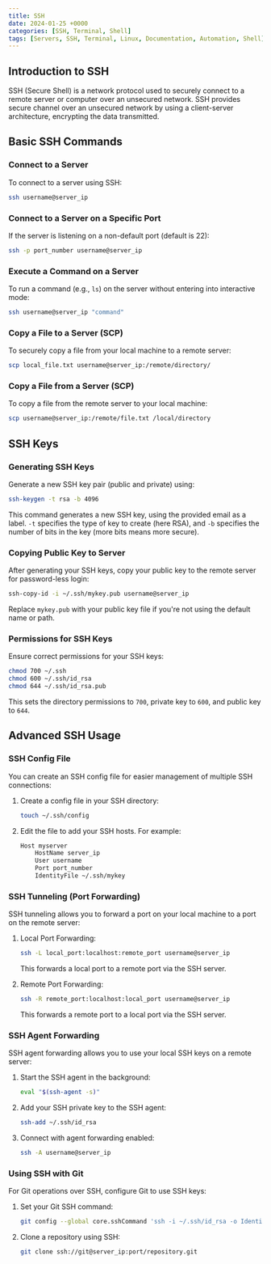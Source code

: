 ```yaml
---
title: SSH
date: 2024-01-25 +0000
categories: [SSH, Terminal, Shell]
tags: [Servers, SSH, Terminal, Linux, Documentation, Automation, Shell]
---
```


## Introduction to SSH

SSH (Secure Shell) is a network protocol used to securely connect to a remote server or computer over an unsecured network. SSH provides secure channel over an unsecured network by using a client-server architecture, encrypting the data transmitted.

## Basic SSH Commands

### Connect to a Server
To connect to a server using SSH:
```bash
ssh username@server_ip
```

### Connect to a Server on a Specific Port
If the server is listening on a non-default port (default is 22):
```bash
ssh -p port_number username@server_ip
```

### Execute a Command on a Server
To run a command (e.g., `ls`) on the server without entering into interactive mode:
```bash
ssh username@server_ip "command"
```

### Copy a File to a Server (SCP)
To securely copy a file from your local machine to a remote server:
```bash
scp local_file.txt username@server_ip:/remote/directory/
```

### Copy a File from a Server (SCP)
To copy a file from the remote server to your local machine:
```bash
scp username@server_ip:/remote/file.txt /local/directory
```

## SSH Keys

### Generating SSH Keys
Generate a new SSH key pair (public and private) using:
```bash
ssh-keygen -t rsa -b 4096
```
This command generates a new SSH key, using the provided email as a label. `-t` specifies the type of key to create (here RSA), and `-b` specifies the number of bits in the key (more bits means more secure).

### Copying Public Key to Server
After generating your SSH keys, copy your public key to the remote server for password-less login:
```bash
ssh-copy-id -i ~/.ssh/mykey.pub username@server_ip
```
Replace `mykey.pub` with your public key file if you're not using the default name or path.

### Permissions for SSH Keys
Ensure correct permissions for your SSH keys:
```bash
chmod 700 ~/.ssh
chmod 600 ~/.ssh/id_rsa
chmod 644 ~/.ssh/id_rsa.pub
```
This sets the directory permissions to `700`, private key to `600`, and public key to `644`.

## Advanced SSH Usage

### SSH Config File
You can create an SSH config file for easier management of multiple SSH connections:

1. Create a config file in your SSH directory:
   ```bash
   touch ~/.ssh/config
   ```
2. Edit the file to add your SSH hosts. For example:
   ```bash
   Host myserver
       HostName server_ip
       User username
       Port port_number
       IdentityFile ~/.ssh/mykey
   ```

### SSH Tunneling (Port Forwarding)
SSH tunneling allows you to forward a port on your local machine to a port on the remote server:

1. Local Port Forwarding:
   ```bash
   ssh -L local_port:localhost:remote_port username@server_ip
   ```
   This forwards a local port to a remote port via the SSH server.

2. Remote Port Forwarding:
   ```bash
   ssh -R remote_port:localhost:local_port username@server_ip
   ```
   This forwards a remote port to a local port via the SSH server.

### SSH Agent Forwarding
SSH agent forwarding allows you to use your local SSH keys on a remote server:

1. Start the SSH agent in the background:
   ```bash
   eval "$(ssh-agent -s)"
   ```
2. Add your SSH private key to the SSH agent:
   ```bash
   ssh-add ~/.ssh/id_rsa
   ```
3. Connect with agent forwarding enabled:
   ```bash
   ssh -A username@server_ip
   ```

### Using SSH with Git
For Git operations over SSH, configure Git to use SSH keys:

1. Set your Git SSH command:
   ```bash
   git config --global core.sshCommand 'ssh -i ~/.ssh/id_rsa -o IdentitiesOnly=yes'
   ```
2. Clone a repository using SSH:
   ```bash
   git clone ssh://git@server_ip:port/repository.git
   ```
   